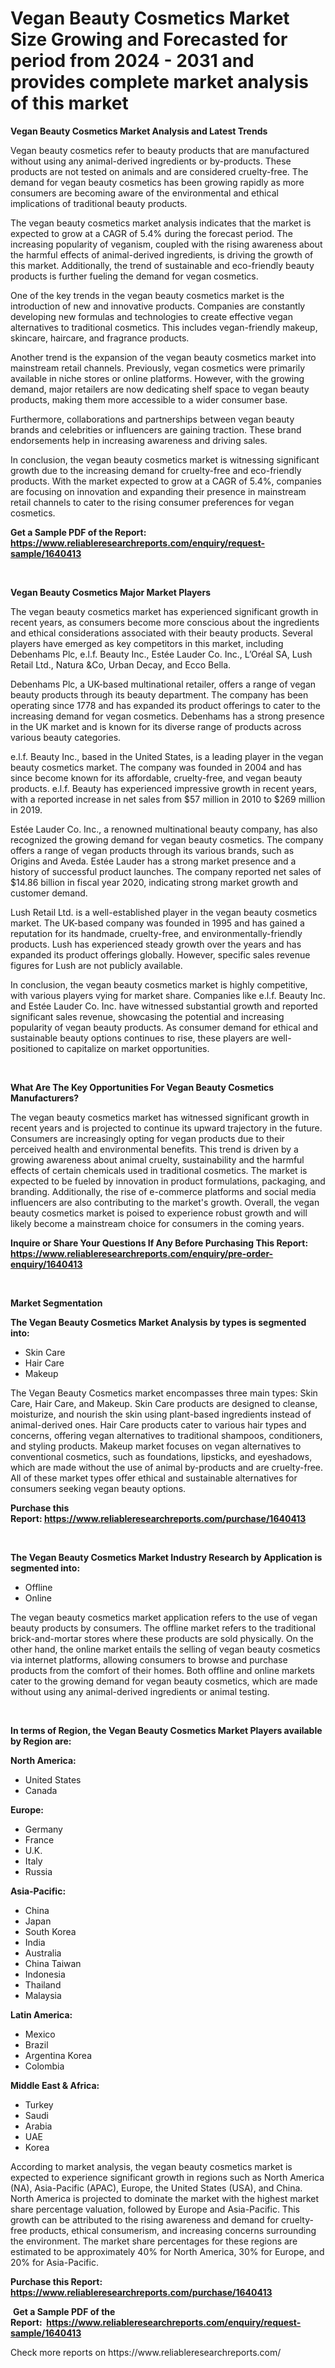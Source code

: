 <p><h1>Vegan Beauty Cosmetics Market Size Growing and Forecasted for period from 2024 - 2031 and provides complete market analysis of this market</h1></p><p><strong>Vegan Beauty Cosmetics Market Analysis and Latest Trends</strong></p>
<p><p>Vegan beauty cosmetics refer to beauty products that are manufactured without using any animal-derived ingredients or by-products. These products are not tested on animals and are considered cruelty-free. The demand for vegan beauty cosmetics has been growing rapidly as more consumers are becoming aware of the environmental and ethical implications of traditional beauty products.</p><p>The vegan beauty cosmetics market analysis indicates that the market is expected to grow at a CAGR of 5.4% during the forecast period. The increasing popularity of veganism, coupled with the rising awareness about the harmful effects of animal-derived ingredients, is driving the growth of this market. Additionally, the trend of sustainable and eco-friendly beauty products is further fueling the demand for vegan cosmetics.</p><p>One of the key trends in the vegan beauty cosmetics market is the introduction of new and innovative products. Companies are constantly developing new formulas and technologies to create effective vegan alternatives to traditional cosmetics. This includes vegan-friendly makeup, skincare, haircare, and fragrance products.</p><p>Another trend is the expansion of the vegan beauty cosmetics market into mainstream retail channels. Previously, vegan cosmetics were primarily available in niche stores or online platforms. However, with the growing demand, major retailers are now dedicating shelf space to vegan beauty products, making them more accessible to a wider consumer base.</p><p>Furthermore, collaborations and partnerships between vegan beauty brands and celebrities or influencers are gaining traction. These brand endorsements help in increasing awareness and driving sales.</p><p>In conclusion, the vegan beauty cosmetics market is witnessing significant growth due to the increasing demand for cruelty-free and eco-friendly products. With the market expected to grow at a CAGR of 5.4%, companies are focusing on innovation and expanding their presence in mainstream retail channels to cater to the rising consumer preferences for vegan cosmetics.</p></p>
<p><strong>Get a Sample PDF of the Report:&nbsp; <a href="https://www.reliableresearchreports.com/enquiry/request-sample/1640413">https://www.reliableresearchreports.com/enquiry/request-sample/1640413</a></strong></p>
<p>&nbsp;</p>
<p><strong>Vegan Beauty Cosmetics Major Market Players</strong></p>
<p><p>The vegan beauty cosmetics market has experienced significant growth in recent years, as consumers become more conscious about the ingredients and ethical considerations associated with their beauty products. Several players have emerged as key competitors in this market, including Debenhams Plc, e.l.f. Beauty Inc., Estée Lauder Co. Inc., L’Oréal SA, Lush Retail Ltd., Natura &Co, Urban Decay, and Ecco Bella. </p><p>Debenhams Plc, a UK-based multinational retailer, offers a range of vegan beauty products through its beauty department. The company has been operating since 1778 and has expanded its product offerings to cater to the increasing demand for vegan cosmetics. Debenhams has a strong presence in the UK market and is known for its diverse range of products across various beauty categories.</p><p>e.l.f. Beauty Inc., based in the United States, is a leading player in the vegan beauty cosmetics market. The company was founded in 2004 and has since become known for its affordable, cruelty-free, and vegan beauty products. e.l.f. Beauty has experienced impressive growth in recent years, with a reported increase in net sales from $57 million in 2010 to $269 million in 2019.</p><p>Estée Lauder Co. Inc., a renowned multinational beauty company, has also recognized the growing demand for vegan beauty cosmetics. The company offers a range of vegan products through its various brands, such as Origins and Aveda. Estée Lauder has a strong market presence and a history of successful product launches. The company reported net sales of $14.86 billion in fiscal year 2020, indicating strong market growth and customer demand.</p><p>Lush Retail Ltd. is a well-established player in the vegan beauty cosmetics market. The UK-based company was founded in 1995 and has gained a reputation for its handmade, cruelty-free, and environmentally-friendly products. Lush has experienced steady growth over the years and has expanded its product offerings globally. However, specific sales revenue figures for Lush are not publicly available.</p><p>In conclusion, the vegan beauty cosmetics market is highly competitive, with various players vying for market share. Companies like e.l.f. Beauty Inc. and Estée Lauder Co. Inc. have witnessed substantial growth and reported significant sales revenue, showcasing the potential and increasing popularity of vegan beauty products. As consumer demand for ethical and sustainable beauty options continues to rise, these players are well-positioned to capitalize on market opportunities.</p></p>
<p>&nbsp;</p>
<p><strong>What Are The Key Opportunities For Vegan Beauty Cosmetics Manufacturers?</strong></p>
<p><p>The vegan beauty cosmetics market has witnessed significant growth in recent years and is projected to continue its upward trajectory in the future. Consumers are increasingly opting for vegan products due to their perceived health and environmental benefits. This trend is driven by a growing awareness about animal cruelty, sustainability and the harmful effects of certain chemicals used in traditional cosmetics. The market is expected to be fueled by innovation in product formulations, packaging, and branding. Additionally, the rise of e-commerce platforms and social media influencers are also contributing to the market's growth. Overall, the vegan beauty cosmetics market is poised to experience robust growth and will likely become a mainstream choice for consumers in the coming years.</p></p>
<p><strong>Inquire or Share Your Questions If Any Before Purchasing This Report: <a href="https://www.reliableresearchreports.com/enquiry/pre-order-enquiry/1640413">https://www.reliableresearchreports.com/enquiry/pre-order-enquiry/1640413</a></strong></p>
<p>&nbsp;</p>
<p><strong>Market Segmentation</strong></p>
<p><strong>The Vegan Beauty Cosmetics Market Analysis by types is segmented into:</strong></p>
<p><ul><li>Skin Care</li><li>Hair Care</li><li>Makeup</li></ul></p>
<p><p>The Vegan Beauty Cosmetics market encompasses three main types: Skin Care, Hair Care, and Makeup. Skin Care products are designed to cleanse, moisturize, and nourish the skin using plant-based ingredients instead of animal-derived ones. Hair Care products cater to various hair types and concerns, offering vegan alternatives to traditional shampoos, conditioners, and styling products. Makeup market focuses on vegan alternatives to conventional cosmetics, such as foundations, lipsticks, and eyeshadows, which are made without the use of animal by-products and are cruelty-free. All of these market types offer ethical and sustainable alternatives for consumers seeking vegan beauty options.</p></p>
<p><strong>Purchase this Report:&nbsp;<a href="https://www.reliableresearchreports.com/purchase/1640413">https://www.reliableresearchreports.com/purchase/1640413</a></strong></p>
<p>&nbsp;</p>
<p><strong>The Vegan Beauty Cosmetics Market Industry Research by Application is segmented into:</strong></p>
<p><ul><li>Offline</li><li>Online</li></ul></p>
<p><p>The vegan beauty cosmetics market application refers to the use of vegan beauty products by consumers. The offline market refers to the traditional brick-and-mortar stores where these products are sold physically. On the other hand, the online market entails the selling of vegan beauty cosmetics via internet platforms, allowing consumers to browse and purchase products from the comfort of their homes. Both offline and online markets cater to the growing demand for vegan beauty cosmetics, which are made without using any animal-derived ingredients or animal testing.</p></p>
<p>&nbsp;</p>
<p><strong>In terms of Region, the Vegan Beauty Cosmetics Market Players available by Region are:</strong></p>
<p>
    <p> <strong> North America: </strong>
        <ul>
            <li>United States</li>
            <li>Canada</li>
        </ul>
        </p> 
    <p> <strong> Europe: </strong>
        <ul>
            <li>Germany</li>
            <li>France</li>
            <li>U.K.</li>
            <li>Italy</li>
            <li>Russia</li>
        </ul>
        </p> 
    <p> <strong> Asia-Pacific: </strong>
        <ul>
            <li>China</li>
            <li>Japan</li>
            <li>South Korea</li>
            <li>India</li>
            <li>Australia</li>
            <li>China Taiwan</li>
            <li>Indonesia</li>
            <li>Thailand</li>
            <li>Malaysia</li>
        </ul>
        </p> 
    <p> <strong> Latin America: </strong>
        <ul>
            <li>Mexico</li>
            <li>Brazil</li>
            <li>Argentina Korea</li>
            <li>Colombia</li>
        </ul>
        </p> 
    <p> <strong> Middle East & Africa: </strong>
        <ul>
            <li>Turkey</li>
            <li>Saudi</li>
            <li>Arabia</li>
            <li>UAE</li>
            <li>Korea</li>
        </ul>
    </p>
    </p>
<p><p>According to market analysis, the vegan beauty cosmetics market is expected to experience significant growth in regions such as North America (NA), Asia-Pacific (APAC), Europe, the United States (USA), and China. North America is projected to dominate the market with the highest market share percentage valuation, followed by Europe and Asia-Pacific. This growth can be attributed to the rising awareness and demand for cruelty-free products, ethical consumerism, and increasing concerns surrounding the environment. The market share percentages for these regions are estimated to be approximately 40% for North America, 30% for Europe, and 20% for Asia-Pacific.</p></p>
<p><strong>Purchase this Report: <a href="https://www.reliableresearchreports.com/purchase/1640413">https://www.reliableresearchreports.com/purchase/1640413</a></strong></p>
<p>&nbsp;<strong>Get a Sample PDF of the Report:&nbsp;&nbsp;<a href="https://www.reliableresearchreports.com/enquiry/request-sample/1640413">https://www.reliableresearchreports.com/enquiry/request-sample/1640413</a></strong></p>
<p><strong></strong></p>
<p>Check more reports on https://www.reliableresearchreports.com/</p>